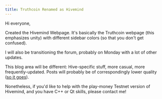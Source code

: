 ```yaml
---
title: Truthcoin Renamed as Hivemind
---
```




Hi everyone,

Created the Hivemind Webpage. It's basically the Truthcoin webpage (this emphasizes unity) with different sidebar colors (so that you don't get confused).

I will also be transitioning the forum, probably on Monday with a lot of other updates.

This blog area will be different: Hive-specific stuff, more casual, more frequently-updated. Posts will probably be of correspondingly lower quality ([so it goes](https://en.wikipedia.org/wiki/Slaughterhouse-Five)).

Nonetheless, if you'd like to help with the play-money Testnet version of Hivemind, and you have C++ or Qt skills, please contact me!



